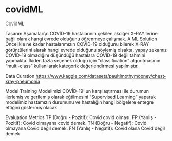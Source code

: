 # covidML
CovidML

Tasarım Aşamaları\n
COVİD-19 hastalarının çekilen akciğer X-RAY’lerine bağlı olarak hangi evrede olduğunu öğrenmeye çalışmak.
A ML Solution
Öncelikle ne kadar hastalarımızın COVİD-19 olduğunu bilerek X-RAY görüntülerini alarak hangi evrede olduğunu söylemiş olsakta, 
yapay zekamız COVİD-19 olmadığını düşündüğü hastalara COVİD-19 değil tahmini yapmakta. 
İkiden fazla seçenek olduğu için “classification” algoritmasının “multi-class” kullanılarak kategorik değerlendirmesi yapılmıştır.


Data Curation 
https://www.kaggle.com/datasets/paultimothymooney/chest-xray-pneumonia


Model Training
Modelimizi COVİD-19’ un karşılaştırması ile durumun ilerlemiş ve gerilemiş olarak 
eğtilmesini “Supervised Learning” yaparak modelimiz hastamızın durumunu ve hastalığın hangi bölgelere entegre ettiğini göstermiş olacak.

Evaluation Metrics
TP (Doğru - Pozitif): Covid covid olması.
FP (Yanlış - Pozitif): Covid olmayana covid demek.
TN (Doğru - Negatif): Covid olmayana Covid değil demek. 
FN (Yanlış - Negatif): Covid olana Covid değil demek
